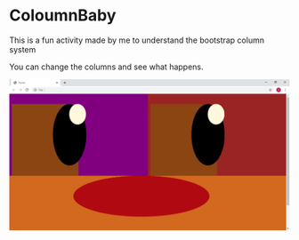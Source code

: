 # ColoumnBaby
This is a fun activity made by me to understand the bootstrap column system

You can change the columns and see what happens.

![Display](https://github.com/shriasi/ColoumnBaby/blob/main/ScreenShot_20210111225934.png)
